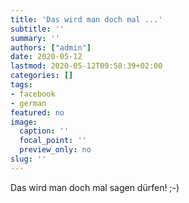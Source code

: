 ```yaml
---
title: 'Das wird man doch mal ...'
subtitle: ''
summary: ''
authors: ["admin"]
date: 2020-05-12
lastmod: 2020-05-12T09:58:39+02:00
categories: []
tags:
- facebook
- german
featured: no
image:
  caption: ''
  focal_point: ''
  preview_only: no
slug: ''
---
```

Das wird man doch mal sagen dürfen! ;-)


